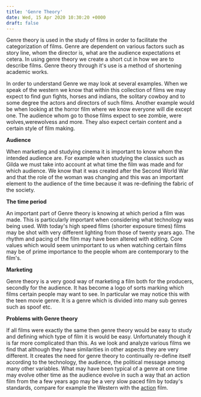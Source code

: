```yaml
---
title: 'Genre Theory'
date: Wed, 15 Apr 2020 10:30:20 +0000
draft: false
---
```


Genre theory is used in the study of films in order to facilitate the categorization of films. Genre are dependent on various factors such as story line, whom the director is, what are the audience expectations et cetera. In using genre theory we create a short cut in how we are to describe films. Genre theory through it's use is a method of shortening academic works.

In order to understand Genre we may look at several examples. When we speak of the western we know that within this collection of films we may expect to find gun fights, horses and indians, the solitary cowboy and to some degree the actors and directors of such films. Another example would be when looking at the horror film where we know everyone will die except one. The audience whom go to those films expect to see zombie, were wolves,werewolvess and more. They also expect certain content and a certain style of film making.

**Audience**

When marketing and studying cinema it is important to know whom the intended audience are. For example when studying the classics such as Gilda we must take into account at what time the film was made and for which audience. We know that it was created after the Second World War and that the role of the woman was changing and this was an important element to the audience of the time because it was re-defining the fabric of the society.

**The time period**

An important part of Genre theory is knowing at which period a film was made. This is particularly important when considering what technology was being used. With today's high speed films (shorter exposure times) films may be shot with very different lighting from those of twenty years ago. The rhythm and pacing of the film may have been altered with editing. Core values which would seem unimportant to us when watching certain films may be of prime importance to the people whom are contemporary to the film's.

**Marketing**

Genre theory is a very good way of marketing a film both for the producers, secondly for the audience. It has become a logo of sorts marking which films certain people may want to see. In particular we may notice this with the teen movie genre. It is a genre which is divided into many sub genres such as spoof etc.

**Problems with Genre theory**

If all films were exactly the same then genre theory would be easy to study and defining which type of film it is would be easy. Unfortunately though it is far more complicated than this. As we look and analyze various films we find that although they have similarities in other aspects they are very different. It creates the need for genre theory to continually re-define itself according to the technology, the audience, the political message among many other variables. What may have been typical of a genre at one time may evolve other time as the audience evolve in such a way that an action film from the a few years ago may be a very slow paced film by today's standards, compare for example the Western with the [action](https://www.main-vision.com/richard/action.htm) film.